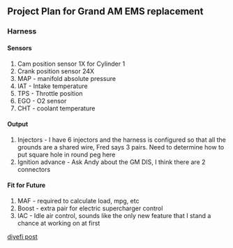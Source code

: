 ## Project Plan for Grand AM EMS replacement

### Harness

#### Sensors
1. Cam position sensor 1X for Cylinder 1
2. Crank position sensor 24X
3. MAP - manifold absolute pressure
4. IAT - Intake temperature
5. TPS - Throttle position
6. EGO - O2 sensor 
7. CHT - coolant temperature

#### Output
1. Injectors - I have 6 injectors and the harness is configured so that all the grounds are a shared wire, Fred says 3 pairs.  Need to determine how to put square hole in round peg here
2. Ignition advance - Ask Andy about the GM DIS, I think there are 2 connectors

#### Fit for Future
1. MAF - required to calculate load, mpg, etc
2. Boost - extra pair for electric supercharger control
3. IAC - Idle air control, sounds like the only new feature that I stand a chance at working on at first

[diyefi post](http://forum.diyefi.org/viewtopic.php?f=41&t=2092)

